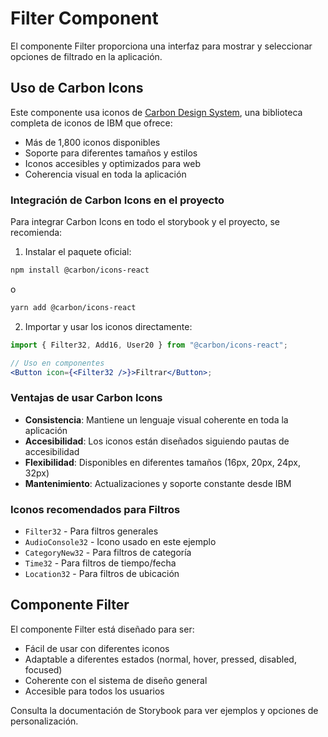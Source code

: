 # Filter Component

El componente Filter proporciona una interfaz para mostrar y seleccionar opciones de filtrado en la aplicación.

## Uso de Carbon Icons

Este componente usa iconos de [Carbon Design System](https://carbondesignsystem.com/elements/icons/library/), una biblioteca completa de iconos de IBM que ofrece:

- Más de 1,800 iconos disponibles
- Soporte para diferentes tamaños y estilos
- Iconos accesibles y optimizados para web
- Coherencia visual en toda la aplicación

### Integración de Carbon Icons en el proyecto

Para integrar Carbon Icons en todo el storybook y el proyecto, se recomienda:

1. Instalar el paquete oficial:

```bash
npm install @carbon/icons-react
```

o

```bash
yarn add @carbon/icons-react
```

2. Importar y usar los iconos directamente:

```jsx
import { Filter32, Add16, User20 } from "@carbon/icons-react";

// Uso en componentes
<Button icon={<Filter32 />}>Filtrar</Button>;
```

### Ventajas de usar Carbon Icons

- **Consistencia**: Mantiene un lenguaje visual coherente en toda la aplicación
- **Accesibilidad**: Los iconos están diseñados siguiendo pautas de accesibilidad
- **Flexibilidad**: Disponibles en diferentes tamaños (16px, 20px, 24px, 32px)
- **Mantenimiento**: Actualizaciones y soporte constante desde IBM

### Iconos recomendados para Filtros

- `Filter32` - Para filtros generales
- `AudioConsole32` - Icono usado en este ejemplo
- `CategoryNew32` - Para filtros de categoría
- `Time32` - Para filtros de tiempo/fecha
- `Location32` - Para filtros de ubicación

## Componente Filter

El componente Filter está diseñado para ser:

- Fácil de usar con diferentes iconos
- Adaptable a diferentes estados (normal, hover, pressed, disabled, focused)
- Coherente con el sistema de diseño general
- Accesible para todos los usuarios

Consulta la documentación de Storybook para ver ejemplos y opciones de personalización.
